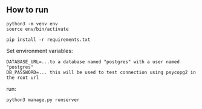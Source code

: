 ## How to run

    python3 -m venv env
    source env/bin/activate

    pip install -r requirements.txt

Set environment variables:

    DATABASE_URL=...to a database named "postgres" with a user named "postgres"
    DB_PASSWORD=... this will be used to test connection using psycopg2 in the root url

run:

    python3 manage.py runserver